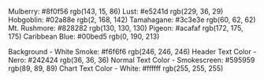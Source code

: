 Mulberry: #8f0f56  rgb(143, 15, 86) 
Lust: #e5241d  rgb(229, 36, 29)
Hobgoblin: #02a88e  rgb(2, 168, 142)
Tamahagane:  #3c3e3e  rgb(60, 62, 62)
Mt. Rushmore: #828282  rgb(130, 130, 130)
Pigeon: #acafaf  rgb(172, 175, 175)
Caribbean Blue: #00bed5  rgb(0, 190, 213)

Background - White Smoke: #f6f6f6 rgb(246, 246, 246)
Header Text Color - Nero: #242424  rgb(36, 36, 36)
Normal Text Color - Smokescreen: #595959  rgb(89, 89, 89)
Chart Text Color - White: #ffffff  rgb(255, 255, 255)